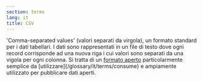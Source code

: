 ```yaml
---
section: terms
lang: it
title: CSV
---
```


'Comma-separated values' (valori separati da virgola), un formato standard per i dati tabellari. I dati sono rappresentati in un file di testo dove ogni record corrisponde ad una nuova riga i cui valori sono separati da una vigola per ogni colonna. Si tratta di un [formato aperto](/glossary/it/terms/open-format/) particolarmente semplice da [utilizzare]{/glossary/it/terms/consume} e ampiamente utilizzato per pubblicare dati aperti.
